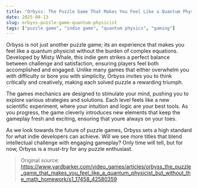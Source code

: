 ```yaml
---
title: "Orbyss: The Puzzle Game That Makes You Feel Like a Quantum Physicist"
date: 2025-08-13
slug: orbyss-puzzle-game-quantum-physicist
tags: ["puzzle game", "indie game", "quantum physics", "gaming"]
---
```


Orbyss is not just another puzzle game; its an experience that makes you feel like a quantum physicist without the burden of complex equations. Developed by Misty Whale, this indie gem strikes a perfect balance between challenge and satisfaction, ensuring players feel both accomplished and engaged. Unlike many games that either overwhelm you with difficulty or bore you with simplicity, Orbyss invites you to think critically and creatively, making each solved puzzle a rewarding triumph.

The games mechanics are designed to stimulate your mind, pushing you to explore various strategies and solutions. Each level feels like a new scientific experiment, where your intuition and logic are your best tools. As you progress, the game cleverly introduces new elements that keep the gameplay fresh and exciting, ensuring that youre always on your toes.

As we look towards the future of puzzle games, Orbyss sets a high standard for what indie developers can achieve. Will we see more titles that blend intellectual challenge with engaging gameplay? Only time will tell, but for now, Orbyss is a must-try for any puzzle enthusiast.
> Original source: https://www.yardbarker.com/video_games/articles/orbyss_the_puzzle_game_that_makes_you_feel_like_a_quantum_physicist_but_without_the_math_homework/s1_17458_42580359